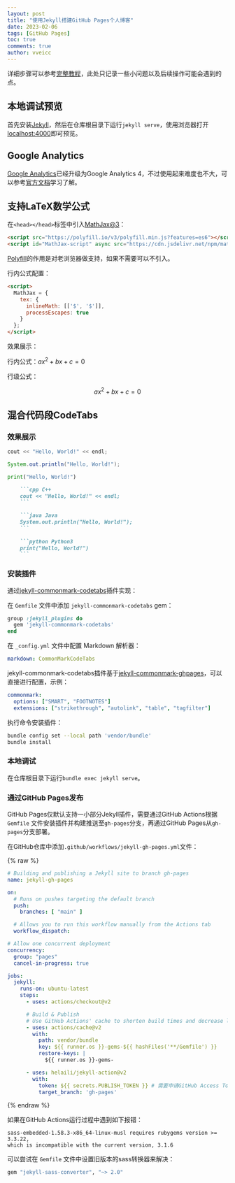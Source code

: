 ```yaml
---
layout: post
title: "使用Jekyll搭建GitHub Pages个人博客"
date: 2023-02-06
tags: [GitHub Pages]
toc: true
comments: true
author: vveicc
---
```


详细步骤可以参考[完整教程](https://lemonchann.github.io/create_blog_with_github_pages)，此处只记录一些小问题以及后续操作可能会遇到的点。

<!-- more -->

## 本地调试预览

首先安装[Jekyll](https://jekyllcn.com)，然后在仓库根目录下运行`jekyll serve`，使用浏览器打开[localhost:4000](http://localhost:4000)即可预览。

## Google Analytics

[Google Analytics](https://analytics.google.com/analytics)已经升级为Google Analytics 4，不过使用起来难度也不大，可以参考[官方文档](https://skillshop.exceedlms.com/student/path/66749-google-analytics)学习了解。

## 支持LaTeX数学公式

在`<head></head>`标签中引入[MathJax@3](https://www.mathjax.org/#gettingstarted)：

```html
<script src="https://polyfill.io/v3/polyfill.min.js?features=es6"></script>
<script id="MathJax-script" async src="https://cdn.jsdelivr.net/npm/mathjax@3/es5/tex-mml-chtml.js"></script>
```

[Polyfill](https://polyfill.io/v3/)的作用是对老浏览器做支持，如果不需要可以不引入。

行内公式配置：

```html
<script>
  MathJax = {
    tex: {
      inlineMath: [['$', '$']],
      processEscapes: true
    }
  };
</script>
```

效果展示：

行内公式：$ax^2 + bx + c = 0$

行级公式：

$$
ax^2 + bx + c = 0
$$

## 混合代码段CodeTabs

### 效果展示

```cpp C++
cout << "Hello, World!" << endl;
```

```java Java
System.out.println("Hello, World!");
```

```python Python3
print("Hello, World!")
```

```md Markdown示例
    ```cpp C++
    cout << "Hello, World!" << endl;
    ```
    
    ```java Java
    System.out.println("Hello, World!");
    ```
    
    ```python Python3
    print("Hello, World!")
    ```
```

### 安装插件

通过[jekyll-commonmark-codetabs](https://rubygems.org/gems/jekyll-commonmark-codetabs)插件实现：

在 `Gemfile` 文件中添加 `jekyll-commonmark-codetabs` gem：

```ruby
group :jekyll_plugins do
  gem 'jekyll-commonmark-codetabs'
end
```

在 `_config.yml` 文件中配置 Markdown 解析器：

```yaml
markdown: CommonMarkCodeTabs
```

jekyll-commonmark-codetabs插件基于[jekyll-commonmark-ghpages](https://rubygems.org/gems/jekyll-commonmark-ghpages)，可以直接进行配置，示例：

```yaml
commonmark:
  options: ["SMART", "FOOTNOTES"]
  extensions: ["strikethrough", "autolink", "table", "tagfilter"]
```

执行命令安装插件：

```bash
bundle config set --local path 'vendor/bundle'
bundle install
```

### 本地调试

在仓库根目录下运行`bundle exec jekyll serve`。

### 通过GitHub Pages发布

GitHub Pages仅默认支持一小部分Jekyll插件，需要通过GitHub Actions根据 `Gemfile` 文件安装插件并构建推送至`gh-pages`分支，再通过GitHub Pages从`gh-pages`分支部署。

在GitHub仓库中添加`.github/workflows/jekyll-gh-pages.yml`文件：

{% raw %}
```yaml
# Building and publishing a Jekyll site to branch gh-pages
name: jekyll-gh-pages

on:
  # Runs on pushes targeting the default branch
  push:
    branches: [ "main" ]

  # Allows you to run this workflow manually from the Actions tab
  workflow_dispatch:

# Allow one concurrent deployment
concurrency:
  group: "pages"
  cancel-in-progress: true

jobs:
  jekyll:
    runs-on: ubuntu-latest
    steps:
      - uses: actions/checkout@v2

      # Build & Publish
      # Use GitHub Actions' cache to shorten build times and decrease load on servers
      - uses: actions/cache@v2
        with:
          path: vendor/bundle
          key: ${{ runner.os }}-gems-${{ hashFiles('**/Gemfile') }}
          restore-keys: |
            ${{ runner.os }}-gems-

      - uses: helaili/jekyll-action@v2
        with:
          token: ${{ secrets.PUBLISH_TOKEN }} # 需要申请GitHub Access Token并添加至GitHub仓库Secrets中
          target_branch: 'gh-pages'
```
{% endraw %}

如果在GitHub Actions运行过程中遇到如下报错：

```text
sass-embedded-1.58.3-x86_64-linux-musl requires rubygems version >= 3.3.22,
which is incompatible with the current version, 3.1.6
```

可以尝试在 `Gemfile` 文件中设置旧版本的sass转换器来解决：

```ruby
gem "jekyll-sass-converter", "~> 2.0"
```
